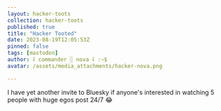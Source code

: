 ```yaml
---
layout: hacker-toots
collection: hacker-toots
published: true
title: "Hacker Tooted"
date: 2023-08-19T12:05:53Z
pinned: false
tags: [mastodon]
author: ⸸ commander ░ nova ⸸ :~$
avatar: /assets/media_attachments/hacker-nova.png

---
```


<p>I have yet another invite to Bluesky if anyone&#39;s interested in watching 5 people with huge egos post 24/7 😂​</p>


